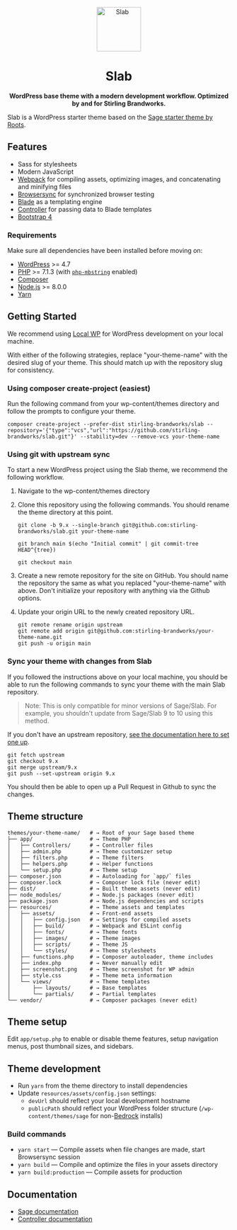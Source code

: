 <p align="center">
  <img alt="Slab" src="https://stirlingbrandworks.s3.amazonaws.com/misc/slab-logo.png" height="100">
</p>

<h1 align="center">Slab</h1>

<p align="center">
  <strong>WordPress base theme with a modern development workflow. Optimized by and for Stirling Brandworks.</strong>
</p>

Slab is a WordPress starter theme based on the [Sage starter theme by Roots](https://roots.io/sage/).

## Features

- Sass for stylesheets
- Modern JavaScript
- [Webpack](https://webpack.github.io/) for compiling assets, optimizing images, and concatenating and minifying files
- [Browsersync](http://www.browsersync.io/) for synchronized browser testing
- [Blade](https://laravel.com/docs/5.6/blade) as a templating engine
- [Controller](https://github.com/soberwp/controller) for passing data to Blade templates
- [Bootstrap 4](https://getbootstrap.com/)

### Requirements

Make sure all dependencies have been installed before moving on:

- [WordPress](https://wordpress.org/) >= 4.7
- [PHP](https://secure.php.net/manual/en/install.php) >= 7.1.3 (with [`php-mbstring`](https://secure.php.net/manual/en/book.mbstring.php) enabled)
- [Composer](https://getcomposer.org/download/)
- [Node.js](http://nodejs.org/) >= 8.0.0
- [Yarn](https://yarnpkg.com/en/docs/install)

## Getting Started

We recommend using [Local WP](https://localwp.com/) for WordPress development on your local machine.

With either of the following strategies, replace "your-theme-name" with the desired slug of your theme. This should match up with the repository slug for consistency.

### Using composer create-project (easiest)

Run the following command from your wp-content/themes directory and follow the prompts to configure your theme.

```shell
composer create-project --prefer-dist stirling-brandworks/slab --repository='{"type":"vcs","url":"https://github.com/stirling-brandworks/slab.git"}' --stability=dev --remove-vcs your-theme-name
```

### Using git with upstream sync

To start a new WordPress project using the Slab theme, we recommend the following workflow.

1. Navigate to the wp-content/themes directory
1. Clone this repository using the following commands. You should rename the theme directory at this point.

   ```shell
   git clone -b 9.x --single-branch git@github.com:stirling-brandworks/slab.git your-theme-name

   git branch main $(echo "Initial commit" | git commit-tree HEAD^{tree})

   git checkout main
   ```

1. Create a new remote repository for the site on GitHub. You should name the repository the same as what you replaced "your-theme-name" with above. Don't initialize your repository with anything via the Github options.
1. Update your origin URL to the newly created repository URL.
   ```shell
   git remote rename origin upstream
   git remote add origin git@github.com:stirling-brandworks/your-theme-name.git
   git push -u origin main
   ```

### Sync your theme with changes from Slab

If you followed the instructions above on your local machine, you should be able to run the following commands to sync your theme with the main Slab repository.

> Note: This is only compatible for minor versions of Sage/Slab. For example, you shouldn't update from Sage/Slab 9 to 10 using this method.

If you don't have an upstream repository, [see the documentation here to set one up](https://docs.github.com/en/github/collaborating-with-pull-requests/working-with-forks/configuring-a-remote-for-a-fork).

```shell
git fetch upstream
git checkout 9.x
git merge upstream/9.x
git push --set-upstream origin 9.x
```

You should then be able to open up a Pull Request in Github to sync the changes.

## Theme structure

```shell
themes/your-theme-name/   # → Root of your Sage based theme
├── app/                  # → Theme PHP
│   ├── Controllers/      # → Controller files
│   ├── admin.php         # → Theme customizer setup
│   ├── filters.php       # → Theme filters
│   ├── helpers.php       # → Helper functions
│   └── setup.php         # → Theme setup
├── composer.json         # → Autoloading for `app/` files
├── composer.lock         # → Composer lock file (never edit)
├── dist/                 # → Built theme assets (never edit)
├── node_modules/         # → Node.js packages (never edit)
├── package.json          # → Node.js dependencies and scripts
├── resources/            # → Theme assets and templates
│   ├── assets/           # → Front-end assets
│   │   ├── config.json   # → Settings for compiled assets
│   │   ├── build/        # → Webpack and ESLint config
│   │   ├── fonts/        # → Theme fonts
│   │   ├── images/       # → Theme images
│   │   ├── scripts/      # → Theme JS
│   │   └── styles/       # → Theme stylesheets
│   ├── functions.php     # → Composer autoloader, theme includes
│   ├── index.php         # → Never manually edit
│   ├── screenshot.png    # → Theme screenshot for WP admin
│   ├── style.css         # → Theme meta information
│   └── views/            # → Theme templates
│       ├── layouts/      # → Base templates
│       └── partials/     # → Partial templates
└── vendor/               # → Composer packages (never edit)
```

## Theme setup

Edit `app/setup.php` to enable or disable theme features, setup navigation menus, post thumbnail sizes, and sidebars.

## Theme development

- Run `yarn` from the theme directory to install dependencies
- Update `resources/assets/config.json` settings:
  - `devUrl` should reflect your local development hostname
  - `publicPath` should reflect your WordPress folder structure (`/wp-content/themes/sage` for non-[Bedrock](https://roots.io/bedrock/) installs)

### Build commands

- `yarn start` — Compile assets when file changes are made, start Browsersync session
- `yarn build` — Compile and optimize the files in your assets directory
- `yarn build:production` — Compile assets for production

## Documentation

- [Sage documentation](https://roots.io/sage/docs/)
- [Controller documentation](https://github.com/soberwp/controller#usage)
